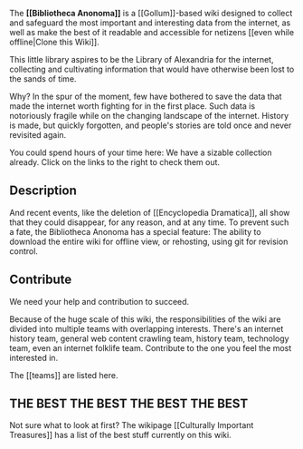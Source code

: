 The **[[Bibliotheca Anonoma]]** is a [[Gollum]]-based wiki designed to collect and safeguard the most important and interesting data from the internet, as well as make the best of it readable and accessible for netizens [[even while offline|Clone this Wiki]].

This little library aspires to be the Library of Alexandria for the internet, collecting and cultivating information that would have otherwise been lost to the sands of time.

Why? In the spur of the moment, few have bothered to save the data that made the internet worth fighting for in the first place. Such data is notoriously fragile while on the changing landscape of the internet. History is made, but quickly forgotten, and people's stories are told once and never revisited again. 

You could spend hours of your time here: We have a sizable collection already. Click on the links to the right to check them out.

## Description

And recent events, like the deletion of [[Encyclopedia Dramatica]], all show that they could disappear, for any reason, and at any time. To prevent such a fate, the Bibliotheca Anonoma has a special feature: The ability to download the entire wiki for offline view, or rehosting, using git for revision control.

## Contribute

We need your help and contribution to succeed.

Because of the huge scale of this wiki, the responsibilities of the wiki are divided into multiple teams with overlapping interests. There's an internet history team, general web content crawling team, history team, technology team, even an internet folklife team. Contribute to the one you feel the most interested in.

The [[teams]] are listed here.

## THE BEST THE BEST THE BEST THE BEST

Not sure what to look at first? The wikipage [[Culturally Important Treasures]] has a list of the best stuff currently on this wiki.
